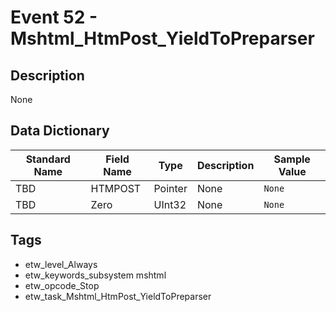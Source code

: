 # Event 52 - Mshtml_HtmPost_YieldToPreparser

## Description
None

## Data Dictionary
|Standard Name|Field Name|Type|Description|Sample Value|
|---|---|---|---|---|
|TBD|HTMPOST|Pointer|None|`None`|
|TBD|Zero|UInt32|None|`None`|

## Tags
* etw_level_Always
* etw_keywords_subsystem mshtml
* etw_opcode_Stop
* etw_task_Mshtml_HtmPost_YieldToPreparser